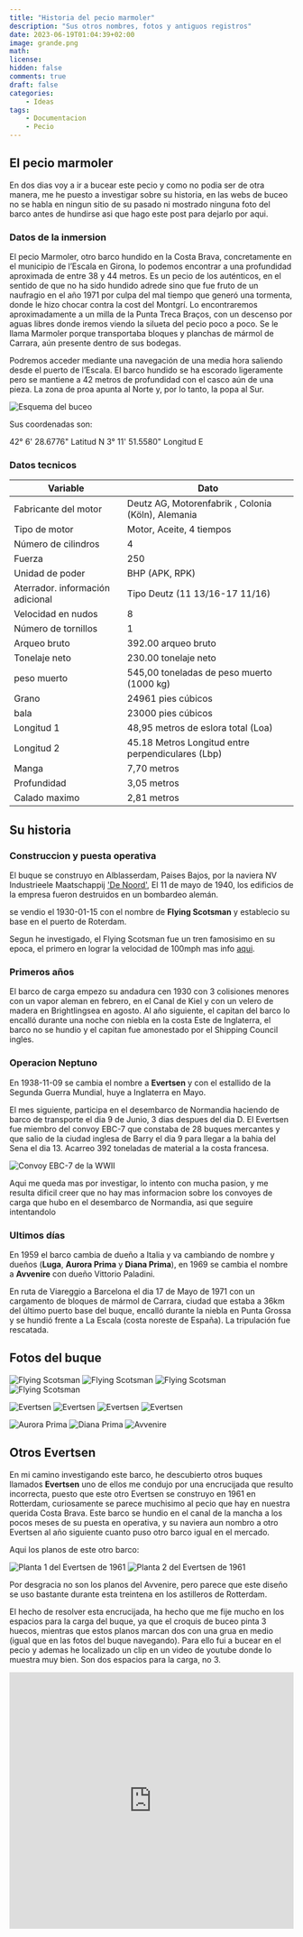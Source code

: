 ```yaml
---
title: "Historia del pecio marmoler"
description: "Sus otros nombres, fotos y antiguos registros"
date: 2023-06-19T01:04:39+02:00
image: grande.png
math: 
license: 
hidden: false
comments: true
draft: false
categories:
    - Ideas
tags:
    - Documentacion
    - Pecio
---
```



## El pecio marmoler
En dos dias voy a ir a bucear este pecio y como no podia ser de otra manera, me he puesto a investigar sobre su historia, en las webs de buceo no se habla en ningun sitio de su pasado ni mostrado ninguna foto del barco antes de hundirse asi que hago este post para dejarlo por aqui.


### Datos de la inmersion
El pecio Marmoler, otro barco hundido en la Costa Brava, concretamente en el municipio de l’Escala en Girona, lo podemos encontrar a una profundidad aproximada de entre 38 y 44 metros. Es un pecio de los auténticos, en el sentido de que no ha sido hundido adrede sino que fue fruto de un naufragio en el año 1971 por culpa del mal tiempo que generó una tormenta, donde le hizo chocar contra la cost del Montgrí. Lo encontraremos aproximadamente a un milla de la Punta Treca Braços, con un descenso por aguas libres donde iremos viendo la silueta del pecio poco a poco. Se le llama Marmoler porque transportaba bloques y planchas de mármol de Carrara, aún presente dentro de sus bodegas.

Podremos acceder mediante una navegación de una media hora saliendo desde el puerto de l’Escala. El barco hundido se ha escorado ligeramente pero se mantiene a 42 metros de profundidad con el casco aún de una pieza. La zona de proa apunta al Norte y, por lo tanto, la popa al Sur.

![Esquema del buceo](mapa.jpg)

Sus coordenadas son:

42° 6' 28.6776" Latitud N
3° 11' 51.5580" Longitud E


### Datos tecnicos
| Variable | Dato | 
| --- | ------- | 
| Fabricante del motor | Deutz AG, Motorenfabrik , Colonia (Köln), Alemania |
| Tipo de motor | Motor, Aceite, 4 tiempos |
| Número de cilindros |	4 |
| Fuerza | 250 |
| Unidad de poder | BHP (APK, RPK) |
| Aterrador. información adicional | Tipo Deutz (11 13/16-17 11/16) |
| Velocidad en nudos | 8 |
| Número de tornillos | 1 |
| Arqueo bruto | 392.00 arqueo bruto |
| Tonelaje neto | 230.00 tonelaje neto |
| peso muerto | 545,00 toneladas de peso muerto (1000 kg) |
| Grano| 24961 pies cúbicos |
| bala|  23000 pies cúbicos |
| Longitud 1 | 48,95 metros de eslora total (Loa) |
| Longitud 2 | 45.18 Metros Longitud entre perpendiculares (Lbp) |
| Manga | 7,70 metros |
| Profundidad | 3,05 metros |
| Calado maximo | 2,81 metros |


## Su historia
### Construccion y puesta operativa
El buque se construyo en Alblasserdam, Paises Bajos, por la naviera NV Industrieele Maatschappij ['De Noord'](https://nl.wikipedia.org/wiki/De_Noord_(scheepswerf)), El 11 de mayo de 1940, los edificios de la empresa fueron destruidos en un bombardeo alemán. 

se vendio el 1930-01-15  con el nombre de **Flying Scotsman** y establecio su base en el puerto de Roterdam.

Segun he investigado, el Flying Scotsman fue un tren famosisimo en su epoca, el primero en lograr la velocidad de 100mph mas info [aqui](https://www.railwaymuseum.org.uk/objects-and-stories/history-flying-scotsman).

### Primeros años
El barco de carga empezo su andadura cen 1930 con 3 colisiones menores con un vapor aleman en febrero, en el Canal de Kiel y con un velero de madera en Brightlingsea en agosto. Al año siguiente, el capitan del barco lo encalló durante una noche con niebla en la costa Este de Inglaterra, el barco no se hundio y el capitan fue amonestado por el Shipping Council ingles.

### Operacion Neptuno
En 1938-11-09 se cambia el nombre a **Evertsen** y con el estallido de la Segunda Guerra Mundial, huye a Inglaterra en Mayo. 

El mes siguiente, participa en el desembarco de Normandia haciendo de barco de transporte el dia 9 de Junio, 3 dias despues del dia D. El Evertsen fue miembro del convoy EBC-7 que constaba de 28 buques mercantes y que salio de la ciudad inglesa de Barry el dia 9 para llegar a la bahia del Sena el dia 13. Acarreo 392 toneladas de material a la costa francesa.

![Convoy EBC-7 de la WWII](convoy.png)

Aqui me queda mas por investigar, lo intento con mucha pasion, y me resulta dificil creer que no hay mas informacion sobre los convoyes de carga que hubo en el desembarco de Normandia, asi que seguire intentandolo

### Ultimos días
En 1959 el barco cambia de dueño a Italia y va cambiando de nombre y dueños (**Luga**, **Aurora Prima** y **Diana Prima**), en 1969 se cambia el nombre a **Avvenire** con dueño Vittorio Paladini.

En ruta de Viareggio a Barcelona el dia 17 de Mayo de 1971 con un cargamento de bloques de mármol de Carrara, ciudad que estaba a 36km del último puerto base del buque, encalló durante la niebla en Punta Grossa y se hundió frente a La Escala (costa noreste de España). La tripulación fue rescatada.


## Fotos del buque
![Flying Scotsman](1.png)
![Flying Scotsman](2.png)
![Flying Scotsman](3.png)
![Flying Scotsman](4.png)

![Evertsen](5.png)
![Evertsen](6.png)
![Evertsen](7.png)
![Evertsen](8.png)

![Aurora Prima](9.png)
![Diana Prima](10.webp)
![Avvenire](11.png)

## Otros Evertsen
En mi camino investigando este barco, he descubierto otros buques llamados **Evertsen** uno de ellos me condujo por una encrucijada que resulto incorrecta, puesto que este otro Evertsen se construyo en 1961 en Rotterdam, curiosamente se parece muchisimo al pecio que hay en nuestra querida Costa Brava. Este barco se hundio en el canal de la mancha a los pocos meses de su puesta en operativa, y su naviera aun nombro a otro Evertsen  al año siguiente cuanto puso otro barco igual en el mercado.

Aqui los planos de este otro barco:

![Planta 1 del Evertsen de 1961](planta.png)
![Planta 2 del Evertsen de 1961](otra_planta.png)

Por desgracia no son los planos del Avvenire, pero parece que este diseño se uso bastante durante esta treintena en los astilleros de Rotterdam. 

El hecho de resolver esta encrucijada, ha hecho que me fije mucho en los espacios para la carga del buque, ya que el croquis de buceo pinta 3 huecos, mientras que estos planos marcan dos con una grua en medio (igual que en las fotos del buque navegando). Para ello fui a bucear en el pecio y ademas he localizado un clip en un video de youtube donde lo muestra muy bien. Son dos espacios para la carga, no 3.

<iframe width="100%" height="455" src="https://www.youtube.com/embed/GwTYzb8w08U?clip=UgkxWdEvprIJiNNKuOBQ3q2nHGyvaI-QmB99&amp;clipt=EMikBRiw2wY" title="YouTube video player" frameborder="0" allow="accelerometer; autoplay; clipboard-write; encrypted-media; gyroscope; picture-in-picture; web-share" allowfullscreen></iframe>
